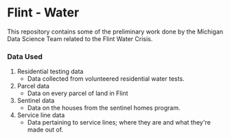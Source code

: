# Flint - Water
This repository contains some of the preliminary work done by the Michigan Data Science Team related to the Flint Water Crisis.

### Data Used
1. Residential testing data
    * Data collected from volunteered residential water tests.
2. Parcel data
    * Data on every parcel of land in Flint
3. Sentinel data
    * Data on the houses from the sentinel homes program.
4. Service line data
    * Data pertaining to service lines; where they are and what they're made out of.
